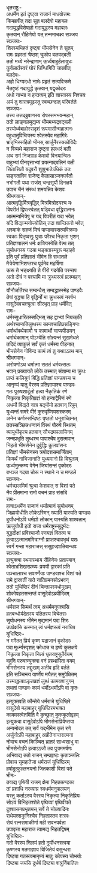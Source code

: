 धृतराष्ट्रः-  
अधर्मेण हतं दृष्ट्वा राजानं माधवोत्तमः  
किमब्रवीत् तदा सूत बलदेवो महाबलः  
गदायुद्धविशेषज्ञो गदायुद्धस्य महाबलः  
कृतवान् रौहिणेयो यत् तन्ममाचक्ष्व सञ्जय  
सञ्जयः-  
शिरस्यभिहतं दृष्ट्वा भीमसेनेन ते सुतम्  
रामः प्रहरतां श्रेष्ठश् चुकोप बलवद्बली  
ततो मध्ये नरेन्द्राणाम् ऊर्ध्वबाहुर्हलायुधः  
कुर्वन्नार्तस्वरं घोरं धिग्धिगिति चाब्रवीत्  
बलदेवः-  
अहो धिग्यदधो नाभेः प्रहृतं सत्यविक्रमे  
नैतद्दृष्टं गदायुद्धे कृतवान् यद्वृकोदरः  
अधो नाभ्या न हन्तव्यम् इति शास्त्रस्य निश्चयः  
अयं तु शास्त्रमूढस्तु स्वच्छन्दात् परिवर्तते  
सञ्जयः-  
तस्य तत्तद्ब्रुवाणस्य रोषस्समभवन्महान्  
ततो लाङ्गलमुद्यम्य भीममभ्यद्रवद्बली  
तस्योर्ध्वबाहोस्सदृशं रूपमासीन्महात्मनः  
बहुधातुविचित्रस्य श्वेतस्येव महागिरेः  
भ्रातृभिस्सहितो भीमस् सार्जुनैरस्त्रकोविदैः  
न विव्यथे महाराज दृष्ट्वा हलधरं बली  
अथ रामं निजग्राह केशवो विनयान्वितः  
बाहुभ्यां पीनवृत्ताभ्यां प्रयत्नाद्बलिनं बली  
सितासितौ यदुवरौ शुशुभातेऽधिकं ततः  
सङ्गताविव राजेन्द्र कैलासाञ्जनपर्वतौ  
नभोगतौ यथा राजंश् चन्द्रसूर्यौ दिनक्षये  
उवाच चैनं संरब्धं शमयन्निव केशवः  
श्रीभगवान्-  
आत्मवृद्धिर्मित्रवृद्धिर् मित्रमित्रोदयश्च यः  
विपरीतं द्विषत्स्वेतत् षड्विधा वृद्धिरात्मनः  
आत्मन्यमित्रेषु च यद् विपरीतं यदा भवेत्  
यदि विद्यान्मनोज्योतिस् तदा शान्तिकरो भवेत्  
अस्माकं सहजं मित्रं पाण्डवास्सत्यविक्रमाः  
स्वकाः पितृष्वसुः पुत्राः परैश्च निकृता भृशम्  
प्रतिज्ञापालनं धर्मः क्षत्रियस्येति वेत्थ तत्  
सुयोधनस्य गदया भङ्क्तास्म्यूरू महाहवे  
इति पूर्वं प्रतिज्ञातं भीमेन हि सभातले  
मैत्रेयेणाभिशप्तश्च पूर्वमेव महर्षिणा  
ऊरू ते भङ्क्ष्यति ते वीरो गदयेति परन्तप  
अतो दोषं न पश्यामि मा क्रुध्यस्त्वं प्रलम्बहन्  
सञ्जयः-  
यौनौर्जातैश्च सम्बन्धैस् सम्बद्धास्स्मेह पाण्डवैः  
तेषां वृद्ध्या हि वृद्धिर्नो मा क्रुधस्त्वं नरर्षभ  
वासुदेववचश्श्रुत्वा सीरभृत् प्राह धर्मवित्  
रामः-  
धर्मस्सुधारितस्सद्भिस् सह द्वाभ्यां नियच्छति  
अर्थश्चाप्यतिलुब्धस्य कामश्चातिप्रसङ्गिणः  
धर्मार्थावर्थकामौ च कामार्थौ चाप्यपीडयन्  
धर्मार्थकामान् योऽभ्येति सोत्यन्तं सुखमेधते  
तदिदं व्याकुलं सर्वं कृतं धर्मस्य पीडनात्  
भीमसेनेन गोविन्द कामं त्वं तु यथाऽऽत्थ माम्  
श्रीभगवान्-  
अरोषणोऽथ धर्मात्मा सततं धर्मवत्सलः  
भवान् प्रख्यायते लोके तस्मात् संशाम्य मा क्रुधः  
प्राप्तं कलियुगं विद्धि प्रतिज्ञां पाण्डवस्य च  
आनृण्यं यातु वैरस्य प्रतिज्ञायाश्च पाण्डवः  
गतः पुरुषशार्दूलो हत्वा नैकृतिकं रणे  
निकृत्या निकृतिप्रज्ञं यो हन्याद्वैरिणं रणे  
अधर्मो विद्यते नात्र यद्भीमो हतवान् रिपुम्  
युध्यन्तं समरे वीरं कुरुवृष्णियशस्करम्  
अनेन कर्णस्सन्दिष्टः पृष्ठतो धनुराच्छिनत्  
ततस्सञ्छिन्नधन्वानं विरथं पौरुषे स्थितम्  
व्यायुधीकृत्य हतवान् सौभद्रमपलायिनम्  
जन्मप्रभृति लुब्धश्च पापाश्चैष दुरात्मवान्  
निहतो भीमसेनेन दुर्बुद्धिः कुलपांसनः  
प्रतिज्ञां भीमसेनस्य त्रयोदशसमार्जिताम्  
किमर्थं नाभिजानाति युध्यमानो हि विश्रुताम्  
ऊर्ध्वमुत्क्रम्य वेगेन जिघांसन्तं वृकोदरः  
बभञ्ज गदया चोरू न स्थाने न च मण्डले  
सञ्जयः-  
धर्मच्छलमिमं श्रुत्वा केशवात् स विशां पते  
नैव प्रीतमाना रामो वचनं प्राह संसदि  
रामः-  
हत्वाऽधर्मेण राजानं धर्मात्मानं सुयोधनम्  
जिह्मयोधीति लोकेऽस्मिन् ख्यातिं यास्यति पाण्डवः  
दुर्योधनोऽपि धर्मज्ञो लोकान् यास्यति शाश्वतान्  
ऋजुयोधी हतो राजा धर्मराष्ट्रस्सुदुर्मदः  
युद्धदीक्षां प्रविश्याजौ रणयज्ञं वितत्य च  
हुत्वाऽऽत्मानममित्राग्नौ प्राप्तश्चावभृथं यशः  
स्वर्गं गन्ता महाराजस् ससुहृज्ज्ञातिबान्धवः  
सञ्जयः-  
इत्युक्त्वा रथमास्थाय रौहिणेयः प्रतापवान्  
श्वेताभ्रशिखरप्रख्यः प्रययौ द्वारकां प्रति  
पाञ्चालाश्च सवार्ष्णेयाः पाण्डवाश्च विशां पते  
रामे द्वारवतीं याते नातिप्रमनसोऽभवन्  
ततो युधिष्ठिरं दीनं चिन्तापरमधोमुखम्  
शोकोपहतसन्तप्तं वासुदेवोऽब्रवीदिदम्  
श्रीभगवान्-  
धर्मराज किमर्थं त्वम् अधर्ममनुपश्यसि  
हतबन्धोर्यदेतस्य पतितस्य विचेतसः  
सुयोधनस्य भीमेन मृद्यमानं पदा शिरः  
उपप्रेक्षसि कस्मात् त्वं धर्मज्ञस्त्वं नराधिप  
युधिष्ठिरः-  
न ममैतत् प्रियं कृष्ण यद्राजानं वृकोदरः  
पदा मूर्ध्न्यस्पृशत् क्रोधान्न च हृष्ये कुलक्षये  
निकृत्या निकृता नित्यं धृतराष्ट्रसुतैर्वयम्  
बहूनि परुषाण्युक्त्वा वनं प्रस्थापिता वयम्  
भीमसेनस्य तद्दुःखम् अतीव हृदि वर्तते  
इति सञ्चिन्त्य वार्ष्णेय मयैतत् समुपेक्षितम्  
तस्माद्धत्वाऽकृतप्रज्ञं लुब्धं कामवशानुगम्  
लभतां पाण्डवः कामं धर्मोऽधर्मोऽपि वा कृतः  
सञ्जयः-  
इत्युक्तवति कौन्तेये धर्मराजे युधिष्ठिरे  
वासुदेवो महाबाहुर् युधिष्ठिरमभाषत  
काममस्त्वेतमिति वै कृच्छ्रात् कुरुकुलोद्वहम्  
इत्युक्त्वा वासुदेवोऽपि भीमसेनाप्रियेप्सया  
अन्वमोदत तत् सर्वं यद्भीमेन कृतं रणे  
अर्जुनोऽपि महाबाहुर् अप्रीतेनान्तरात्मना  
नोवाच वचनं किञ्चित् भ्रातरं साध्वसाधु वा  
भीमसेनोऽपि हत्वाऽऽजौ तव पुत्रममर्षणः  
अभिवाद्य ततो राजन् सम्प्रहृष्टः कृताञ्जलिः  
प्रोवाच सुमहातेजा धर्मराजं युधिष्ठिरम्  
हर्षादुत्फुल्लनयनो जितकाशी विशां पते  
भीमः-  
तवाद्य पृथिवी राजन् क्षेमा निहतकण्टका  
तां प्रशाधि नरव्याघ्र स्वधर्ममनुपालयन्  
यस्तु कर्ताऽस्य वैरस्य निकृत्या निकृतिप्रियः  
सोऽयं विनिहतश्शेते पृथिव्यां पृथिवीपते  
दुश्शासनप्रभृतयस् सर्वे ते चोग्रवादिनः  
राधेयश्शकुनिश्चैव निहतास्तव शत्रवः  
सेयं रत्नसमाकीर्णा मही सवनपर्वता  
उपावृत्ता महाराज त्वामद्य निहतद्विषम्  
युधिष्ठिरः-  
गतो वैरस्य निलयं हतो दुर्योधनस्त्वया  
कृष्णस्य मतमाज्ञाय विजितेयं वसुन्धरा  
दिष्ट्या गतस्त्वमानृण्यं मातुः कोपस्य चोभयोः  
दिष्ट्या जयसि दुर्धर्ष दिष्ट्या शत्रुर्निपातितः  
